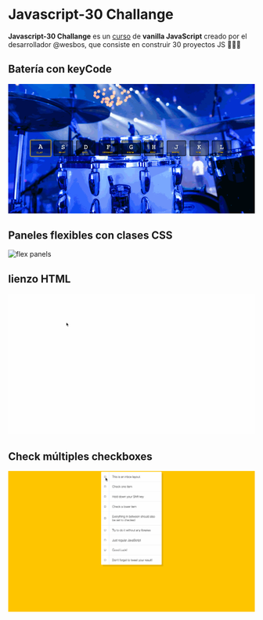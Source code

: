 # Javascript-30 Challange

**Javascript-30 Challange** es un [curso](https://javascript30.com/) de **vanilla JavaScript** creado por el desarrollador @wesbos, que consiste en construir 30 proyectos JS 💪💪💪


## Batería con keyCode

![drum kit](https://github.com/mariaozamiz/javascript-30/blob/master/images/js-30-drum.gif?raw=true)



## Paneles flexibles con clases CSS

![flex panels](https://github.com/mariaozamiz/javascript-30/blob/master/images/js-30-flex-panel.gif?raw=true)


## lienzo HTML

![htmlcanvas](https://github.com/mariaozamiz/javascript-30/blob/master/images/js-30-canvas.gif?raw=true)


## Check múltiples checkboxes

![checkboxes](https://github.com/mariaozamiz/javascript-30/blob/master/images/js-30-multi-checkboxes.gif?raw=true)